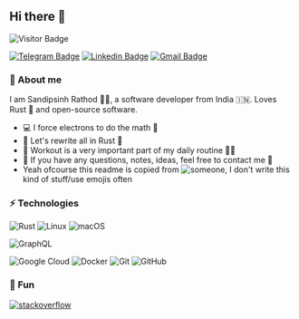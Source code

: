 ## Hi there 👋

![Visitor Badge](https://visitor-badge.laobi.icu/badge?page_id=ssddOnTop)

[![Telegram Badge](https://img.shields.io/badge/-@ssdddev-blue?style=flat-square&logo=Telegram&logoColor=white&link=https://t.me/ssdddev/)](https://ssdddev.t.me/)
[![Linkedin Badge](https://img.shields.io/badge/-Sandipsinh%20Rathod-blue?style=flat-square&logo=Linkedin&logoColor=white&link=https://www.linkedin.com/in/ssdddev/)](https://www.linkedin.com/in/ssdddev/)
[![Gmail Badge](https://img.shields.io/badge/-zotbysandip@gmail.com-c14438?style=flat-square&logo=Gmail&logoColor=white&link=mailto:sandip@ssdd.dev)](mailto:sandip@ssdd.dev)

### 🙈 About me

I am Sandipsinh Rathod :man_technologist:, a software developer from India :india:. Loves Rust :crab: and open-source software.

* :computer: I force electrons to do the math :muscle:
* :crab:  Let's rewrite all in Rust :pleading_face:
* :green_heart: Workout is a very important part of my daily routine :running_man:
* :notebook_with_decorative_cover: If you have any questions, notes, ideas, feel free to contact me 💬
* Yeah ofcourse this readme is copied from ![someone](https://github.com/TheBestTvarynka), I don't write this kind of stuff/use emojis often

### ⚡ Technologies

![Rust](https://img.shields.io/badge/-Rust-5c1e0f?style=flat-square&logo=Rust)
![Linux](https://img.shields.io/badge/-Linux-0f331b?style=flat-square&logo=Linux)
![macOS](https://img.shields.io/badge/macOS-blue?logo=apple&logoColor=white)

![GraphQL](https://img.shields.io/badge/GraphQL-red?logo=graphql&logoColor=white)

![Google Cloud](https://img.shields.io/badge/Google%20Cloud-black?style=flat-square&logo=google-cloud)
![Docker](https://img.shields.io/badge/-Docker-black?style=flat-square&logo=docker)
![Git](https://img.shields.io/badge/-Git-black?style=flat-square&logo=git)
![GitHub](https://img.shields.io/badge/-GitHub-black?style=flat-square&logo=github)

### 🧸 Fun

[![stack**overflow**](https://img.shields.io/badge/-Stackoverflow-black?style=flat-square&logo=stackoverflow)](https://stackoverflow.com/users/13327203/sandip)

<!--- ![Top Langs](https://github-readme-stats.vercel.app/api/top-langs/?username=ssddOnTop&hide=TeX&layout=compact) --->
